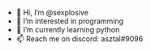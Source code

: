 - 👋 Hi, I’m @sexplosive
- 👀 I’m interested in programming
- 🌱 I’m currently learning python
- 📫 Reach me on discord: asztal#9096
